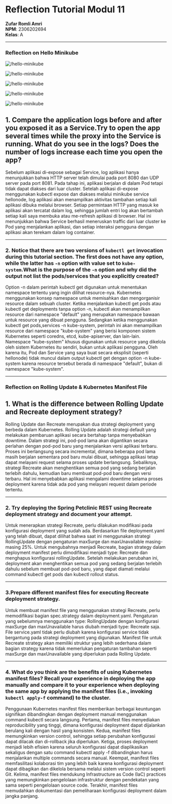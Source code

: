 # Reflection Tutorial Modul 11

**Zufar Romli Amri**  
**NPM**: 2306202694  
**Kelas**: A

---

### Reflection on Hello Minikube

![/hello-minikube](./images/image-1.jpg)

![/hello-minikube](./images/image-2.jpg)

![/hello-minikube](./images/image-3.jpg)

![/hello-minikube](./images/image-4.jpg)

![/hello-minikube](./images/image-5.jpg)


## 1. Compare the application logs before and after you exposed it as a Service.Try to open the app several times while the proxy into the Service is running. What do you see in the logs? Does the number of logs increase each time you open the app?

Sebelum aplikasi di-expose sebagai Service, log aplikasi hanya menunjukkan bahwa HTTP server telah dimulai pada port 8080 dan UDP server pada port 8081. Pada tahap ini, aplikasi berjalan di dalam Pod tetapi tidak dapat diakses dari luar cluster. Setelah aplikasi di-expose menggunakan kubectl expose dan diakses melalui minikube service hellonode, log aplikasi akan menampilkan aktivitas tambahan setiap kali aplikasi dibuka melalui browser. Setiap permintaan HTTP yang masuk ke aplikasi akan tercatat dalam log, sehingga jumlah entri log akan bertambah setiap kali saya membuka atau me-refresh aplikasi di browser. Hal ini menunjukkan bahwa Service berhasil meneruskan traffic dari luar cluster ke Pod yang menjalankan aplikasi, dan setiap interaksi pengguna dengan aplikasi akan terekam dalam log container.

---

### 2. Notice that there are two versions of `kubectl get` invocation during this tutorial section. The first does not have any option, while the latter has `-n` option with value set to `kube-system`.What is the purpose of the `-n` option and why did the output not list the pods/services that you explicitly created?

Option -n dalam perintah kubectl get digunakan untuk menentukan namespace tertentu yang ingin dilihat resource-nya. Kubernetes menggunakan konsep namespace untuk memisahkan dan mengorganisir resource dalam sebuah cluster. Ketika menjalankan kubectl get pods atau kubectl get deployments tanpa option -n, kubectl akan menampilkan resource dari namespace "default" yang merupakan namespace bawaan untuk resource yang dibuat pengguna. Sedangkan ketika menggunakan kubectl get pods,services -n kube-system, perintah ini akan menampilkan resource dari namespace "kube-system" yang berisi komponen sistem Kubernetes seperti coredns, etcd, kube-apiserver, dan lain-lain. Namespace "kube-system" khusus digunakan untuk resource yang dikelola oleh sistem Kubernetes itu sendiri, bukan untuk aplikasi pengguna. Oleh karena itu, Pod dan Service yang saya buat secara eksplisit (seperti hellonode) tidak muncul dalam output kubectl get dengan option -n kube-system karena resource tersebut berada di namespace "default", bukan di namespace "kube-system".

---

### Reflection on Rolling Update & Kubernetes Manifest File

## 1. What is the difference between Rolling Update and Recreate deployment strategy?

Rolling Update dan Recreate merupakan dua strategi deployment yang berbeda dalam Kubernetes. Rolling Update adalah strategi default yang melakukan pembaruan aplikasi secara bertahap tanpa menyebabkan downtime. Dalam strategi ini, pod-pod lama akan digantikan secara perlahan dengan pod-pod baru yang menjalankan versi aplikasi terbaru. Proses ini berlangsung secara incremental, dimana beberapa pod lama masih berjalan sementara pod baru mulai dibuat, sehingga aplikasi tetap dapat melayani request selama proses update berlangsung. Sebaliknya, strategi Recreate akan menghentikan semua pod yang sedang berjalan terlebih dahulu, kemudian baru membuat pod-pod baru dengan versi terbaru. Hal ini menyebabkan aplikasi mengalami downtime selama proses deployment karena tidak ada pod yang melayani request dalam periode tertentu.

---

### 2. Try deploying the Spring Petclinic REST using Recreate deployment strategy and document your attempt.

Untuk menerapkan strategi Recreate, perlu dilakukan modifikasi pada konfigurasi deployment yang sudah ada. Berdasarkan file deployment.yaml yang telah dibuat, dapat dilihat bahwa saat ini menggunakan strategi RollingUpdate dengan pengaturan maxSurge dan maxUnavailable masing-masing 25%. Untuk mengubahnya menjadi Recreate, bagian strategy dalam deployment manifest perlu dimodifikasi menjadi type: Recreate dan menghapus konfigurasi rollingUpdate. Setelah melakukan perubahan ini, deployment akan menghentikan semua pod yang sedang berjalan terlebih dahulu sebelum membuat pod-pod baru, yang dapat diamati melalui command kubectl get pods dan kubectl rollout status.

---

### 3.Prepare different manifest files for executing Recreate deployment strategy.

Untuk membuat manifest file yang menggunakan strategi Recreate, perlu memodifikasi bagian spec.strategy dalam deployment.yaml. Pengaturan yang sebelumnya menggunakan type: RollingUpdate dengan konfigurasi maxSurge dan maxUnavailable harus diubah menjadi type: Recreate saja. File service.yaml tidak perlu diubah karena konfigurasi service tidak bergantung pada strategi deployment yang digunakan. Manifest file untuk Recreate strategy akan memiliki struktur yang lebih sederhana dalam bagian strategy karena tidak memerlukan pengaturan tambahan seperti maxSurge dan maxUnavailable yang diperlukan pada Rolling Update.

---

### 4. What do you think are the benefits of using Kubernetes manifest files? Recall your experience in deploying the app manually and compare it to your experience when deploying the same app by applying the manifest files (i.e., invoking `kubectl apply-f` command) to the cluster.

Penggunaan Kubernetes manifest files memberikan berbagai keuntungan signifikan dibandingkan dengan deployment manual menggunakan command kubectl secara langsung. Pertama, manifest files menyediakan reproducibility yang tinggi, dimana konfigurasi deployment dapat dijalankan berulang kali dengan hasil yang konsisten. Kedua, manifest files memungkinkan version control, sehingga setiap perubahan konfigurasi dapat dilacak dan di-rollback jika diperlukan. Ketiga, proses deployment menjadi lebih efisien karena seluruh konfigurasi dapat diaplikasikan sekaligus dengan satu command kubectl apply -f dibandingkan harus menjalankan multiple commands secara manual. Keempat, manifest files memfasilitasi kolaborasi tim yang lebih baik karena konfigurasi deployment dapat dibagikan dan dikelola bersama melalui sistem version control seperti Git. Kelima, manifest files mendukung Infrastructure as Code (IaC) practices yang memungkinkan pengelolaan infrastruktur dengan pendekatan yang sama seperti pengelolaan source code. Terakhir, manifest files memudahkan dokumentasi dan pemeliharaan konfigurasi deployment dalam jangka panjang.